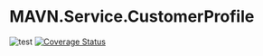 # MAVN.Service.CustomerProfile

![test](https://github.com/OpenMAVN/MAVN.Service.CustomerProfile/workflows/test/badge.svg)
[![Coverage Status](https://coveralls.io/repos/github/OpenMAVN/MAVN.Service.CustomerProfile/badge.svg?branch=master)](https://coveralls.io/github/OpenMAVN/MAVN.Service.CustomerProfile?branch=master)
